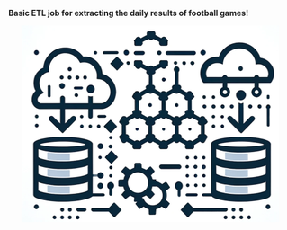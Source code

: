 **Basic ETL job for extracting the daily results of football games!**

<p align="center">
  <img src="etl.png" height ="350" width="458" title="hover text">
</p>
